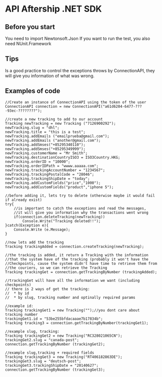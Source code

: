API Aftership .NET SDK
==============

Before you start
--------------

  You need to import Newtonsoft.Json
  If you want to run the test, you also need NUnit.Framework

Tips
--------------

  Is a good practice to control the exceptions throws by ConnectionAPI, they
  will give you information of what was wrong.


Examples of code
--------------

	//Create an instance of ConnectionAPI using the token of the user
	ConnectionAPI connection = new ConnectionAPI("a61d6204-6477-???-93ec-????????");

 	//create a new tracking to add to our account
 	Tracking newTracking = new Tracking ("7126900292");
 	newTracking.slug = "dhl";
 	newTracking.title = "this is a test";
 	newTracking.addEmails ("emailprueba@gmail.com");
 	newTracking.addEmails ("another@gmail.com");
 	newTracking.addSmses("+85295340110");
 	newTracking.addSmses("+85295349999");
 	newTracking.customerName = "Mr Smith";
 	newTracking.destinationCountryISO3 = ISO3Country.HKG;
 	newTracking.orderID = "10000";
 	newTracking.orderIDPath = "wwww.aaaaa.com";
 	newTracking.trackingAccountNumber = "1234567";
 	newTracking.trackingPostalCode = "28046";
 	newTracking.trackingShipDate = "today";	
 	newTracking.addCustomFields("price","1000");
 	newTracking.addCustomFields("product","iphone 5");
 	
 	//before adding it, lets try to delete (otherwise maybe it would fail if already exist)
 	try{
 		//is important to catch the exceptions and read the messages,		    
 		//it will give you information why the transactions went wrong
 		if(connection.deleteTracking(newTracking))
 			Console.Write("Tracking deleted!!");
 	}catch(Exception e){
 		Console.Write (e.Message);
 	}	
 	
 	//now lets add the tracking
 	Tracking trackingAdded = connection.createTracking(newTracking);	
 	
 	//the tracking is added, it return a Tracking with the information
 	//that the system have of the tracking (probably it won't have the
 	//Checkpoints, cause the system didn't have time to retrieve them from
 	//the couriers, so we can retrieve the Tracking	
 	Tracking trackingGet = connection.getTrackingByNumber (trackingAdded);	
 	
 	//trackingGet will have all the information we want (including checkpoints)	
 	// there is 2 ways of get the tracking:
 	//	* by id
 	//	* by slug, tracking number and optinally required params	
 	
 	//example id:
 	Tracking trackingGet1 = new Tracking("");//you dont care about tracking number
 	trackingGet1.id = "53be255bfdacaaae7b17834b";
 	Tracking tracking3 = connection.getTrackingByNumber(trackingGet1);	
 	
 	//example slug, tracking:
 	Tracking trackingGet2 = new Tracking("RC328021065CN");
 	trackingGet2.slug = "canada-post";
 	connection.getTrackingByNumber (trackingGet2);	
 	
 	//example slug,tracking + required fields
 	Tracking trackingGet3 = new Tracking("RT406182863DE");
 	trackingGet3.slug = "deutsch-post";
 	trackingGet3.trackingShipDate = "20140627";
 	connection.getTrackingByNumber (trackingGet3);	
